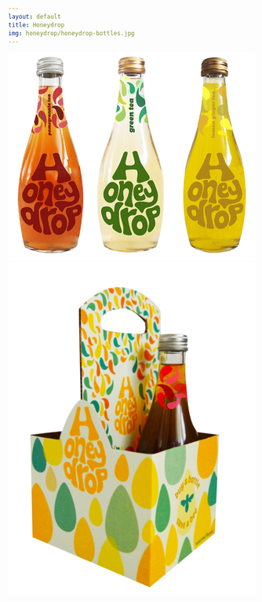 ```yaml
---
layout: default
title: Honeydrop
img: honeydrop/honeydrop-bottles.jpg
---
```


<div id="post">
  <div class="img-container">
    <img src="/img/honeydrop/honeydrop-bottles.jpg">
  </div>
  <div class="img-container">
    <img src="/img/honeydrop/honeydrop-packaging.jpg">
  </div>
</div>

